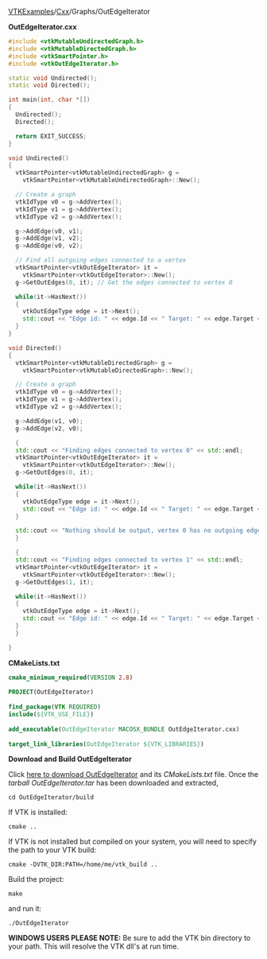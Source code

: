 [VTKExamples](/home/)/[Cxx](/Cxx)/Graphs/OutEdgeIterator

**OutEdgeIterator.cxx**
```c++
#include <vtkMutableUndirectedGraph.h>
#include <vtkMutableDirectedGraph.h>
#include <vtkSmartPointer.h>
#include <vtkOutEdgeIterator.h>

static void Undirected();
static void Directed();

int main(int, char *[])
{
  Undirected();
  Directed();

  return EXIT_SUCCESS;
}

void Undirected()
{
  vtkSmartPointer<vtkMutableUndirectedGraph> g =
    vtkSmartPointer<vtkMutableUndirectedGraph>::New();

  // Create a graph
  vtkIdType v0 = g->AddVertex();
  vtkIdType v1 = g->AddVertex();
  vtkIdType v2 = g->AddVertex();

  g->AddEdge(v0, v1);
  g->AddEdge(v1, v2);
  g->AddEdge(v0, v2);

  // Find all outgoing edges connected to a vertex
  vtkSmartPointer<vtkOutEdgeIterator> it =
    vtkSmartPointer<vtkOutEdgeIterator>::New();
  g->GetOutEdges(0, it); // Get the edges connected to vertex 0

  while(it->HasNext())
  {
    vtkOutEdgeType edge = it->Next();
    std::cout << "Edge id: " << edge.Id << " Target: " << edge.Target << std::endl;
  }
}

void Directed()
{
  vtkSmartPointer<vtkMutableDirectedGraph> g =
    vtkSmartPointer<vtkMutableDirectedGraph>::New();

  // Create a graph
  vtkIdType v0 = g->AddVertex();
  vtkIdType v1 = g->AddVertex();
  vtkIdType v2 = g->AddVertex();

  g->AddEdge(v1, v0);
  g->AddEdge(v2, v0);

  {
  std::cout << "Finding edges connected to vertex 0" << std::endl;
  vtkSmartPointer<vtkOutEdgeIterator> it =
    vtkSmartPointer<vtkOutEdgeIterator>::New();
  g->GetOutEdges(0, it);

  while(it->HasNext())
  {
    vtkOutEdgeType edge = it->Next();
    std::cout << "Edge id: " << edge.Id << " Target: " << edge.Target << std::endl;
  }

  std::cout << "Nothing should be output, vertex 0 has no outgoing edges!" << std::endl;
  }

  {
  std::cout << "Finding edges connected to vertex 1" << std::endl;
  vtkSmartPointer<vtkOutEdgeIterator> it =
    vtkSmartPointer<vtkOutEdgeIterator>::New();
  g->GetOutEdges(1, it);

  while(it->HasNext())
  {
    vtkOutEdgeType edge = it->Next();
    std::cout << "Edge id: " << edge.Id << " Target: " << edge.Target << std::endl;
  }
  }

}
```
**CMakeLists.txt**
```cmake
cmake_minimum_required(VERSION 2.8)
 
PROJECT(OutEdgeIterator)
 
find_package(VTK REQUIRED)
include(${VTK_USE_FILE})
 
add_executable(OutEdgeIterator MACOSX_BUNDLE OutEdgeIterator.cxx)
 
target_link_libraries(OutEdgeIterator ${VTK_LIBRARIES})
```

**Download and Build OutEdgeIterator**

Click [here to download OutEdgeIterator](https://github.com/lorensen/VTKWikiExamplesTarballs/raw/master/OutEdgeIterator.tar) and its *CMakeLists.txt* file.
Once the *tarball OutEdgeIterator.tar* has been downloaded and extracted,
```
cd OutEdgeIterator/build 
```
If VTK is installed:
```
cmake ..
```
If VTK is not installed but compiled on your system, you will need to specify the path to your VTK build:
```
cmake -DVTK_DIR:PATH=/home/me/vtk_build ..
```
Build the project:
```
make
```
and run it:
```
./OutEdgeIterator
```
**WINDOWS USERS PLEASE NOTE:** Be sure to add the VTK bin directory to your path. This will resolve the VTK dll's at run time.

